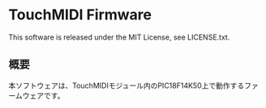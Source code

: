 # TouchMIDI Firmware

This software is released under the MIT License, see LICENSE.txt.

## 概要
本ソフトウェアは、TouchMIDIモジュール内のPIC18F14K50上で動作するファームウェアです。
